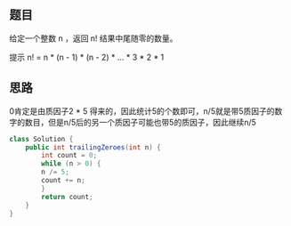 ## 题目
给定一个整数 n ，返回 n! 结果中尾随零的数量。

提示 n! = n * (n - 1) * (n - 2) * ... * 3 * 2 * 1
## 思路
0肯定是由质因子2 * 5 得来的，因此统计5的个数即可，n/5就是带5质因子的数字的数目，但是n/5后的另一个质因子可能也带5的质因子，因此继续n/5
```java
class Solution {
    public int trailingZeroes(int n) {
        int count = 0;
        while (n > 0) {
        n /= 5;
        count += n;
        }
        return count;
    }
}
```
